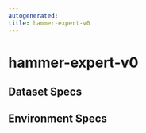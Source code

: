 ```yaml
---
autogenerated:
title: hammer-expert-v0
---
```

# hammer-expert-v0

## Dataset Specs

## Environment Specs

